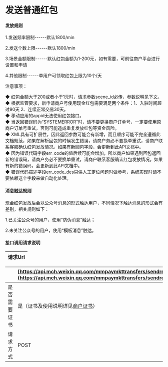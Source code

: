 # 发送普通红包

#### 发放规则

1.发送频率限制------默认1800/min

2.发送个数上限------默认1800/min

3.场景金额限制------默认红包金额为1-200元，如有需要，可前往商户平台进行设置和申请

4.其他限制------单用户可领取红包上限为10个/天

注意事项：

◆ 红包金额大于200或者小于1元时，请求参数scene\_id必传，参数说明见下文。  
◆ 根据监管要求，新申请商户号使用现金红包需要满足两个条件：1、入驻时间超过90天 2、连续正常交易30天。  
◆ 移动应用的appid无法使用红包接口。  
◆ 当返回错误码为“SYSTEMERROR”时，请不要更换商户订单号，一定要使用原商户订单号重试，否则可能造成重复发放红包等资金风险。  
◆ XML具有可扩展性，因此返回参数可能会有新增，而且顺序可能不完全遵循此文档规范，如果在解析回包的时候发生错误，请商户务必不要换单重试，请商户联系客服确认红包发放情况。如果有新回包字段，会更新到此API文档中。  
◆ 因为错误代码字段err\_code的值后续可能会增加，所以商户如果遇到回包返回新的错误码，请商户务必不要换单重试，请商户联系客服确认红包发放情况。如果有新的错误码，会更新到此API文档中。  
◆ 错误代码描述字段err\_code\_des只供人工定位问题时做参考，系统实现时请不要依赖这个字段来做自动化处理。

#### 消息触达规则

现金红包发放后会以公众号消息的形式触达用户，不同情况下触达消息的形式会有差别，相关规则如下：

1.已关注公众号的用户，使用“防伪消息”触达；

2.未关注公众号的用户，使用“模板消息”触达。

#### 接口调用请求说明

| 请求Url |
| :--- |


|  | [https://api.mch.weixin.qq.com/mmpaymkttransfers/sendredpack](https://api.mch.weixin.qq.com/mmpaymkttransfers/sendredpack) |
| :--- | :--- |
| 是否需要证书 | 是（证书及使用说明详见[商户证书](https://pay.weixin.qq.com/wiki/doc/api/tools/cash_coupon.php?chapter=4_3)） |
| 请求方式 | POST |



